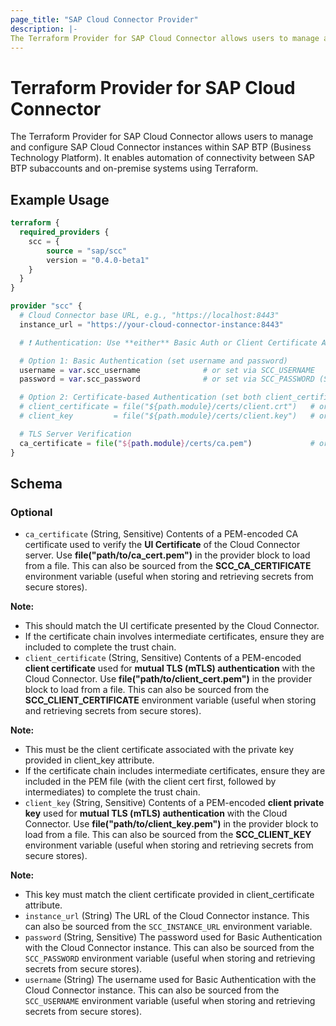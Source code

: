 ```yaml
---
page_title: "SAP Cloud Connector Provider"
description: |-
The Terraform Provider for SAP Cloud Connector allows users to manage and configure SAP Cloud Connector instances within SAP BTP (Business Technology Platform). It enables automation of connectivity between SAP BTP subaccounts and on-premise systems using Terraform.
---
```

# Terraform Provider for SAP Cloud Connector

The Terraform Provider for SAP Cloud Connector allows users to manage and configure SAP Cloud Connector instances within SAP BTP (Business Technology Platform). It enables automation of connectivity between SAP BTP subaccounts and on-premise systems using Terraform.

## Example Usage

```terraform
terraform {
  required_providers {
    scc = {
        source = "sap/scc"
        version = "0.4.0-beta1"
    }
  }
}

provider "scc" {
  # Cloud Connector base URL, e.g., "https://localhost:8443"
  instance_url = "https://your-cloud-connector-instance:8443"

  # ❗ Authentication: Use **either** Basic Auth or Client Certificate Auth — not both

  # Option 1: Basic Authentication (set username and password)
  username = var.scc_username              # or set via SCC_USERNAME
  password = var.scc_password              # or set via SCC_PASSWORD (Sensitive)

  # Option 2: Certificate-based Authentication (set both client_certificate and client_key)
  # client_certificate = file("${path.module}/certs/client.crt")   # or SCC_CLIENT_CERTIFICATE
  # client_key         = file("${path.module}/certs/client.key")   # or SCC_CLIENT_KEY

  # TLS Server Verification
  ca_certificate = file("${path.module}/certs/ca.pem")             # or SCC_CA_CERTIFICATE
}
```

<!-- schema generated by tfplugindocs -->
## Schema

### Optional

- `ca_certificate` (String, Sensitive) Contents of a PEM-encoded CA certificate used to verify the **UI Certificate** of the Cloud Connector server.
Use **file(\"path/to/ca_cert.pem\")** in the provider block to load from a file. This can also be sourced from the **SCC_CA_CERTIFICATE** environment variable (useful when storing and retrieving secrets from secure stores).

**Note:** 
- This should match the UI certificate presented by the Cloud Connector.
- If the certificate chain involves intermediate certificates, ensure they are included to complete the trust chain.
- `client_certificate` (String, Sensitive) Contents of a PEM-encoded **client certificate** used for **mutual TLS (mTLS) authentication** with the Cloud Connector.
Use **file(\"path/to/client_cert.pem\")** in the provider block to load from a file. This can also be sourced from the **SCC_CLIENT_CERTIFICATE** environment variable (useful when storing and retrieving secrets from secure stores).

**Note:** 
- This must be the client certificate associated with the private key provided in client_key attribute.
- If the certificate chain includes intermediate certificates, ensure they are included in the PEM file (with the client cert first, followed by intermediates) to complete the trust chain.
- `client_key` (String, Sensitive) Contents of a PEM-encoded **client private key** used for **mutual TLS (mTLS) authentication** with the Cloud Connector.
Use **file(\"path/to/client_key.pem\")** in the provider block to load from a file. This can also be sourced from the **SCC_CLIENT_KEY** environment variable (useful when storing and retrieving secrets from secure stores).

**Note:**
- This key must match the client certificate provided in client_certificate attribute.
- `instance_url` (String) The URL of the Cloud Connector instance. This can also be sourced from the `SCC_INSTANCE_URL` environment variable.
- `password` (String, Sensitive) The password used for Basic Authentication with the Cloud Connector instance. This can also be sourced from the `SCC_PASSWORD` environment variable (useful when storing and retrieving secrets from secure stores).
- `username` (String) The username used for Basic Authentication with the Cloud Connector instance. This can also be sourced from the `SCC_USERNAME` environment variable (useful when storing and retrieving secrets from secure stores).

